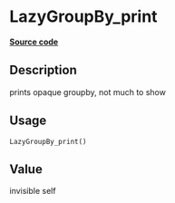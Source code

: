 

# LazyGroupBy_print

[**Source code**](https://github.com/pola-rs/r-polars/tree/741f9cd2614b3302a4d033bcae447425e1b91191/R/lazyframe__group_by.R#L103)

## Description

prints opaque groupby, not much to show

## Usage

<pre><code class='language-R'>LazyGroupBy_print()
</code></pre>

## Value

invisible self
